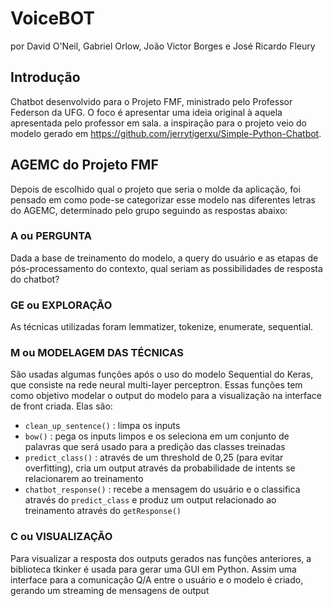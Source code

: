 # VoiceBOT
por David O'Neil, Gabriel Orlow, João Victor Borges e José Ricardo Fleury 

## Introdução
Chatbot desenvolvido para o Projeto FMF, ministrado pelo Professor Federson da UFG. O foco é apresentar uma ideia original à aquela apresentada pelo professor em sala. a inspiração para o projeto veio do modelo gerado em https://github.com/jerrytigerxu/Simple-Python-Chatbot.

## AGEMC do Projeto FMF
Depois de escolhido qual o projeto que seria o molde da aplicação, foi pensado em como pode-se categorizar esse modelo nas diferentes letras do AGEMC, determinado pelo grupo seguindo as respostas abaixo:

### A ou PERGUNTA
Dada a base de treinamento do modelo, a query do usuário e as etapas de pós-processamento do contexto, qual seriam as possibilidades de resposta do chatbot?

### GE ou EXPLORAÇÃO
As técnicas utilizadas foram lemmatizer, tokenize, enumerate, sequential.

### M ou MODELAGEM DAS TÉCNICAS
São usadas algumas funções após o uso do modelo Sequential do Keras, que consiste na rede neural multi-layer perceptron. Essas funções tem como objetivo modelar o output do modelo para a visualização na interface de front criada. Elas são: 
 - `clean_up_sentence()` : limpa os inputs
 - `bow()` :  pega os inputs limpos e os seleciona em um conjunto de palavras que será usado para a predição das classes treinadas
 - `predict_class()` : através de um threshold de 0,25 (para evitar overfitting), cria um output através da probabilidade de intents se relacionarem ao treinamento
 - `chatbot_response()` : recebe a mensagem do usuário e o classifica através do `predict_class` e produz um output relacionado ao treinamento através do `getResponse()`

### C ou VISUALIZAÇÃO
Para visualizar a resposta dos outputs gerados nas funções anteriores, a biblioteca tkinker é usada para gerar uma GUI em Python. Assim uma interface para a comunicação Q/A entre o usuário e o modelo é criado, gerando um streaming de mensagens de output
